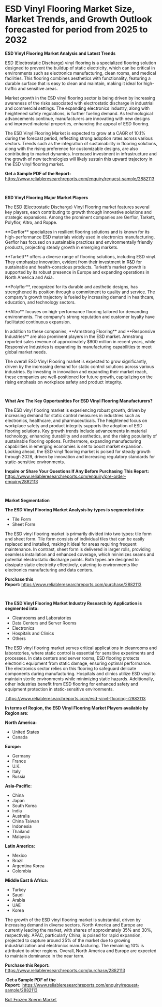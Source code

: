 <p><h1>ESD Vinyl Flooring Market Size, Market Trends, and Growth Outlook forecasted for period from 2025 to 2032</h1></p><p><strong>ESD Vinyl Flooring Market Analysis and Latest Trends</strong></p>
<p><p>ESD (Electrostatic Discharge) vinyl flooring is a specialized flooring solution designed to prevent the buildup of static electricity, which can be critical in environments such as electronics manufacturing, clean rooms, and medical facilities. This flooring combines aesthetics with functionality, featuring a durable surface that is easy to clean and maintain, making it ideal for high-traffic and sensitive areas.</p><p>Market growth in the ESD vinyl flooring sector is being driven by increasing awareness of the risks associated with electrostatic discharge in industrial and commercial settings. The expanding electronics industry, along with heightened safety regulations, is further fueling demand. As technological advancements continue, manufacturers are innovating with new designs and improved material properties, enhancing the appeal of ESD flooring.</p><p>The ESD Vinyl Flooring Market is expected to grow at a CAGR of 10.1% during the forecast period, reflecting strong adoption rates across various sectors. Trends such as the integration of sustainability in flooring solutions, along with the rising preference for customizable designs, are also contributing to market dynamics. Increased investment in infrastructure and the growth of new technologies will likely sustain this upward trajectory in the ESD vinyl flooring market.</p></p>
<p><strong>Get a Sample PDF of the Report:&nbsp;</strong> <a href="https://www.reliableresearchreports.com/enquiry/request-sample/2882113?utm_campaign=3383&utm_medium=2&utm_source=Github&utm_content=ia&utm_term=12032025&utm_id=esd-vinyl-flooring">https://www.reliableresearchreports.com/enquiry/request-sample/2882113</a></p>
<p>&nbsp;</p>
<p><strong>ESD Vinyl Flooring Major Market Players</strong></p>
<p><p>The ESD (Electrostatic Discharge) Vinyl Flooring market features several key players, each contributing to growth through innovative solutions and strategic expansions. Among the prominent companies are Gerflor, Tarkett, Polyflor, Altro, and Roppe.</p><p>**Gerflor** specializes in resilient flooring solutions and is known for its high-performance ESD materials widely used in electronics manufacturing. Gerflor has focused on sustainable practices and environmentally friendly products, projecting steady growth in emerging markets.</p><p>**Tarkett** offers a diverse range of flooring solutions, including ESD vinyl. They emphasize innovation, evident from their investment in R&D for sustainable and health-conscious products. Tarkett's market growth is supported by its robust presence in Europe and expanding operations in North America and Asia.</p><p>**Polyflor**, recognized for its durable and aesthetic designs, has strengthened its position through a commitment to quality and service. The company's growth trajectory is fueled by increasing demand in healthcare, education, and technology sectors.</p><p>**Altro** focuses on high-performance flooring tailored for demanding environments. The company's strong reputation and customer loyalty have facilitated continuous expansion. </p><p>In addition to these companies, **Armstrong Flooring** and **Responsive Industries** are also prominent players in the ESD market. Armstrong reported sales revenue of approximately $800 million in recent years, while Responsive Industries is expanding its manufacturing capabilities to meet global market needs.</p><p>The overall ESD Vinyl Flooring market is expected to grow significantly, driven by the increasing demand for static control solutions across various industries. By investing in innovation and expanding their market reach, these companies are well-positioned for future growth, capitalizing on the rising emphasis on workplace safety and product integrity.</p></p>
<p>&nbsp;</p>
<p><strong>What Are The Key Opportunities For ESD Vinyl Flooring Manufacturers?</strong></p>
<p><p>The ESD vinyl flooring market is experiencing robust growth, driven by increasing demand for static control measures in industries such as electronics, healthcare, and pharmaceuticals. The heightened focus on workplace safety and product integrity supports the adoption of ESD flooring solutions. Key growth trends include advancements in material technology, enhancing durability and aesthetics, and the rising popularity of sustainable flooring options. Furthermore, expanding manufacturing capabilities in emerging economies is set to boost market expansion. Looking ahead, the ESD vinyl flooring market is poised for steady growth through 2028, driven by innovation and increasing regulatory standards for static-sensitive environments.</p></p>
<p><strong>Inquire or Share Your Questions If Any Before Purchasing This Report:</strong> <a href="https://www.reliableresearchreports.com/enquiry/pre-order-enquiry/2882113?utm_campaign=3383&utm_medium=2&utm_source=Github&utm_content=ia&utm_term=12032025&utm_id=esd-vinyl-flooring">https://www.reliableresearchreports.com/enquiry/pre-order-enquiry/2882113</a></p>
<p>&nbsp;</p>
<p><strong>Market Segmentation</strong></p>
<p><strong>The ESD Vinyl Flooring Market Analysis by types is segmented into:</strong></p>
<p><ul><li>Tile Form</li><li>Sheet Form</li></ul></p>
<p><p>The ESD vinyl flooring market is primarily divided into two types: tile form and sheet form. Tile form consists of individual tiles that can be easily replaced and installed, making it ideal for areas requiring frequent maintenance. In contrast, sheet form is delivered in larger rolls, providing seamless installation and enhanced coverage, which minimizes seams and potential electrostatic discharge points. Both types are designed to dissipate static electricity effectively, catering to environments like electronics manufacturing and data centers.</p></p>
<p><strong>Purchase this Report:&nbsp;</strong><a href="https://www.reliableresearchreports.com/purchase/2882113?utm_campaign=3383&utm_medium=2&utm_source=Github&utm_content=ia&utm_term=12032025&utm_id=esd-vinyl-flooring">https://www.reliableresearchreports.com/purchase/2882113</a></p>
<p>&nbsp;</p>
<p><strong>The ESD Vinyl Flooring Market Industry Research by Application is segmented into:</strong></p>
<p><ul><li>Cleanrooms and Laboratories</li><li>Data Centers and Server Rooms</li><li>Electronics</li><li>Hospitals and Clinics</li><li>Others</li></ul></p>
<p><p>The ESD vinyl flooring market serves critical applications in cleanrooms and laboratories, where static control is essential for sensitive experiments and processes. In data centers and server rooms, ESD flooring protects electronic equipment from static damage, ensuring optimal performance. The electronics sector relies on this flooring to safeguard delicate components during manufacturing. Hospitals and clinics utilize ESD vinyl to maintain sterile environments while minimizing static hazards. Additionally, other industries benefit from ESD flooring for enhanced safety and equipment protection in static-sensitive environments.</p></p>
<p><a href="https://www.reliableresearchreports.com/esd-vinyl-flooring-r2882113?utm_campaign=3383&utm_medium=2&utm_source=Github&utm_content=ia&utm_term=12032025&utm_id=esd-vinyl-flooring">&nbsp;https://www.reliableresearchreports.com/esd-vinyl-flooring-r2882113</a></p>
<p><strong>In terms of Region, the ESD Vinyl Flooring Market Players available by Region are:</strong></p>
<p>
    <p> <strong> North America: </strong>
        <ul>
            <li>United States</li>
            <li>Canada</li>
        </ul>
        </p> 
    <p> <strong> Europe: </strong>
        <ul>
            <li>Germany</li>
            <li>France</li>
            <li>U.K.</li>
            <li>Italy</li>
            <li>Russia</li>
        </ul>
        </p> 
    <p> <strong> Asia-Pacific: </strong>
        <ul>
            <li>China</li>
            <li>Japan</li>
            <li>South Korea</li>
            <li>India</li>
            <li>Australia</li>
            <li>China Taiwan</li>
            <li>Indonesia</li>
            <li>Thailand</li>
            <li>Malaysia</li>
        </ul>
        </p> 
    <p> <strong> Latin America: </strong>
        <ul>
            <li>Mexico</li>
            <li>Brazil</li>
            <li>Argentina Korea</li>
            <li>Colombia</li>
        </ul>
        </p> 
    <p> <strong> Middle East & Africa: </strong>
        <ul>
            <li>Turkey</li>
            <li>Saudi</li>
            <li>Arabia</li>
            <li>UAE</li>
            <li>Korea</li>
        </ul>
    </p>
    </p>
<p><p>The growth of the ESD vinyl flooring market is substantial, driven by increasing demand in diverse sectors. North America and Europe are currently leading the market, with shares of approximately 35% and 30%, respectively. APAC, particularly China, is poised for rapid expansion, projected to capture around 25% of the market due to growing industrialization and electronics manufacturing. The remaining 10% is attributed to other regions. Overall, North America and Europe are expected to maintain dominance in the near term.</p></p>
<p><strong>Purchase this Report: </strong><a href="https://www.reliableresearchreports.com/purchase/2882113?utm_campaign=3383&utm_medium=2&utm_source=Github&utm_content=ia&utm_term=12032025&utm_id=esd-vinyl-flooring">https://www.reliableresearchreports.com/purchase/2882113</a></p>
<p>&nbsp;<strong>Get a Sample PDF of the Report:&nbsp;&nbsp;</strong><a href="https://www.reliableresearchreports.com/enquiry/request-sample/2882113?utm_campaign=3383&utm_medium=2&utm_source=Github&utm_content=ia&utm_term=12032025&utm_id=esd-vinyl-flooring">https://www.reliableresearchreports.com/enquiry/request-sample/2882113</a></p>
<p><strong></strong></p>
<p><p><a href="https://github.com/rigelciara0p/Market-Research-Report-List-1/blob/main/bull-frozen-sperm-market.md?utm_campaign=3383&utm_medium=2&utm_source=Github&utm_content=ia&utm_term=12032025&utm_id=esd-vinyl-flooring">Bull Frozen Sperm Market</a></p></p>